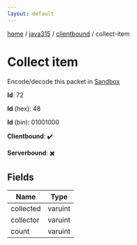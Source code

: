 ```yaml
---
layout: default
---
```


[home](/)  /  [java315](/protocol/java315)  /  [clientbound](/protocol/java315/clientbound)  /  collect-item

# Collect item

Encode/decode this packet in [Sandbox](../../../sandbox/java315#clientbound.collect_item)

**Id**: 72

**Id** (hex): 48

**Id** (bin): 01001000

**Clientbound**: ✔️

**Serverbound**: ✖️

## Fields

Name | Type
---|---
collected | varuint
collector | varuint
count | varuint
